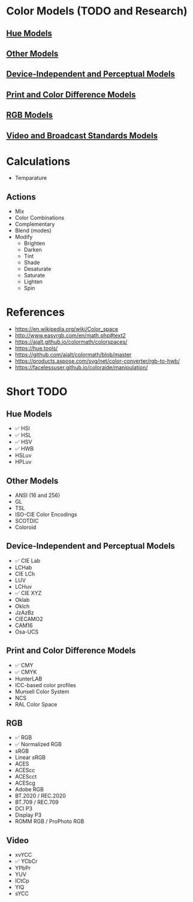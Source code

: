 # Color Models (TODO and Research)

## [Hue Models](./hue/TODO.md)

## [Other Models](./other/TODO.md)

## [Device-Independent and Perceptual Models](./perceptual/TODO.md)

## [Print and Color Difference Models](./print/TODO.md)

## [RGB Models](./rgb/TODO.md)

## [Video and Broadcast Standards Models](./video/TODO.md)

# Calculations
- Temparature

## Actions
- Mix
- Color Combinations
- Complementary
- Blend (modes)
- Modify
  - Brighten
  - Darken
  - Tint
  - Shade
  - Desaturate
  - Saturate
  - Lighten
  - Spin

# References

- https://en.wikipedia.org/wiki/Color_space
- http://www.easyrgb.com/en/math.php#text2
- https://ajalt.github.io/colormath/colorspaces/
- https://hue.tools/
- https://github.com/ajalt/colormath/blob/master
- https://products.aspose.com/svg/net/color-converter/rgb-to-hwb/
- https://facelessuser.github.io/coloraide/manipulation/

# Short TODO

## Hue Models

- ✅ HSI
- ✅ HSL
- ✅ HSV
- ✅ HWB
- HSLuv
- HPLuv

## Other Models

- ANSI (16 and 256)
- GL
- TSL
- ISO-CIE Color Encodings
- SCOTDIC
- Coloroid

## Device-Independent and Perceptual Models

- ✅ CIE Lab
- LCHab
- CIE LCh
- LUV
- LCHuv
- ✅ CIE XYZ
- Oklab
- Oklch
- JzAzBz
- CIECAMO2
- CAM16
- Osa-UCS

## Print and Color Difference Models

- ✅ CMY
- ✅ CMYK
- HunterLAB
- ICC-based color profiles
- Munsell Color System
- NCS
- RAL Color Space

## RGB

- ✅ RGB
- ✅ Normalized RGB
- sRGB
- Linear sRGB
- ACES
- ACEScc
- ACEScct
- ACEScg
- Adobe RGB
- BT.2020 / REC.2020
- BT.709 / REC.709
- DCI P3
- Display P3
- ROMM RGB / ProPhoto RGB

## Video

- xvYCC
- ✅ YCbCr
- YPbPr
- YUV
- ICtCp
- YIQ
- sYCC
